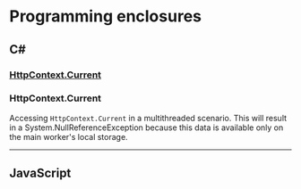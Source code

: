 # Programming enclosures  
			
## C#

### [HttpContext.Current](/programming-enclosures#httpcontextcurrent)
	
### HttpContext.Current

Accessing `HttpContext.Current` in a multithreaded scenario. 
This will result in a System.NullReferenceException because this data is available only on the main worker's local storage.
___
	
## JavaScript
		
	